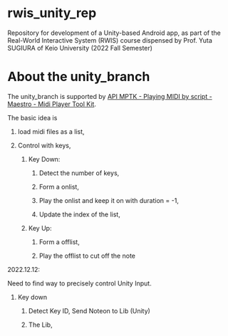 # rwis_unity_rep

Repository for development of a Unity-based Android app, as part of the Real-World Interactive System (RWIS) course dispensed by Prof. Yuta SUGIURA of Keio University (2022 Fall Semester)

# About the unity_branch

The unity_branch is supported by [API MPTK - Playing MIDI by script - Maestro - Midi Player Tool Kit](https://paxstellar.fr/api-mptk-v2/).

The basic idea is 

1. load midi files as a list<MPTKEvent>,

2. Control with keys,
   
   1. Key Down:
      
      1. Detect the number of keys,
      
      2. Form a onlist<MPTKEvent>,
      
      3. Play the onlist<MPTKEvent> and keep it on with duration = -1,
      
      4. Update the index of the list<MPTKEvent>,
   
   2. Key Up:
      
      1. Form a offlist<MPTKEvent>,
      
      2. Play the offlist<MPTKEvent> to cut off the note

2022.12.12:

Need to find way to precisely control Unity Input.



1. Key down
   
   1. Detect Key ID, Send Noteon to Lib (Unity)
   
   2. The Lib, 
